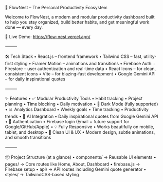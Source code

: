 🌿 FlowNest – The Personal Productivity Ecosystem

Welcome to FlowNest, a modern and modular productivity dashboard built to help you stay organized, build better habits, and get meaningful work done — every day.

🚀 Live Demo: https://flow-nest.vercel.app/

⸻

🛠 Tech Stack
	•	React.js – frontend framework
	•	Tailwind CSS – fast, utility-first styling
	•	Framer Motion – animations and transitions
	•	Firebase Auth + Firestore – user authentication and real-time data
	•	React Icons – for clean, consistent icons
	•	Vite – for blazing-fast development
	•	Google Gemini API – for daily inspirational quotes

⸻

✨ Features
	•	✅ Modular Productivity Tools
	•	Habit tracking
	•	Project planning
	•	Time blocking
	•	Daily motivation
	•	🌙 Dark Mode (fully supported)
	•	📊 Analytics Dashboard
	•	Weekly goals
	•	Time tracking
	•	Productivity trends
	•	🧠 AI Integration
	•	Daily inspirational quotes from Google Gemini API
	•	🔐 Authentication
	•	Firebase login (Email + future support for Google/GitHub/Apple)
	•	💡 Fully Responsive
	•	Works beautifully on mobile, tablet, and desktop
	•	💬 Clean UI & UX
	•	Modern design, subtle animations, and smooth transitions

⸻

📦 Project Structure (at a glance)
	•	components/ → Reusable UI elements
	•	pages/ → Core routes like Home, About, Dashboard
	•	firebase.js → Firebase setup
	•	api/ → API routes including Gemini quote generator
	•	styles/ → TailwindCSS-based styling
